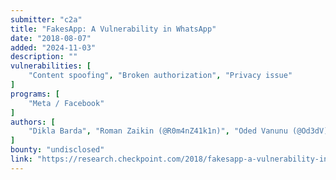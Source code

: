 ```yaml
---
submitter: "c2a"
title: "FakesApp: A Vulnerability in WhatsApp"
date: "2018-08-07"
added: "2024-11-03"
description: ""
vulnerabilities: [
    "Content spoofing", "Broken authorization", "Privacy issue"
]
programs: [
    "Meta / Facebook"
]
authors: [
    "Dikla Barda", "Roman Zaikin (@R0m4nZ41k1n)", "Oded Vanunu (@Od3dV)"
]
bounty: "undisclosed"
link: "https://research.checkpoint.com/2018/fakesapp-a-vulnerability-in-whatsapp/"
---
```




